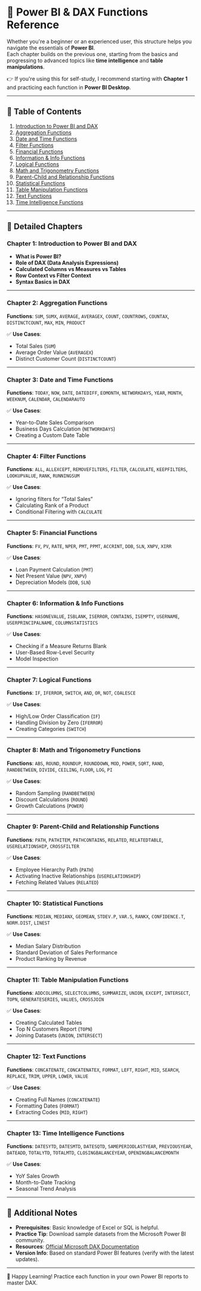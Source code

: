 # 📘 Power BI & DAX Functions Reference

Whether you're a beginner or an experienced user, this structure helps you navigate the essentials of **Power BI**.  
Each chapter builds on the previous one, starting from the basics and progressing to advanced topics like **time intelligence** and **table manipulations**.

👉 If you're using this for self-study, I recommend starting with **Chapter 1** and practicing each function in **Power BI Desktop**.

---

## 📑 Table of Contents

1. [Introduction to Power BI and DAX](#chapter-1-introduction-to-power-bi-and-dax)  
2. [Aggregation Functions](#chapter-2-aggregation-functions)  
3. [Date and Time Functions](#chapter-3-date-and-time-functions)  
4. [Filter Functions](#chapter-4-filter-functions)  
5. [Financial Functions](#chapter-5-financial-functions)  
6. [Information & Info Functions](#chapter-6-information--info-functions)  
7. [Logical Functions](#chapter-7-logical-functions)  
8. [Math and Trigonometry Functions](#chapter-8-math-and-trigonometry-functions)  
9. [Parent-Child and Relationship Functions](#chapter-9-parent-child-and-relationship-functions)  
10. [Statistical Functions](#chapter-10-statistical-functions)  
11. [Table Manipulation Functions](#chapter-11-table-manipulation-functions)  
12. [Text Functions](#chapter-12-text-functions)  
13. [Time Intelligence Functions](#chapter-13-time-intelligence-functions)  

---

## 📖 Detailed Chapters

### Chapter 1: Introduction to Power BI and DAX
- **What is Power BI?**  
- **Role of DAX (Data Analysis Expressions)**  
- **Calculated Columns vs Measures vs Tables**  
- **Row Context vs Filter Context**  
- **Syntax Basics in DAX**

---

### Chapter 2: Aggregation Functions
**Functions**: `SUM`, `SUMX`, `AVERAGE`, `AVERAGEX`, `COUNT`, `COUNTROWS`, `COUNTAX`, `DISTINCTCOUNT`, `MAX`, `MIN`, `PRODUCT`  

✅ **Use Cases**:  
- Total Sales (`SUM`)  
- Average Order Value (`AVERAGEX`)  
- Distinct Customer Count (`DISTINCTCOUNT`)  

---

### Chapter 3: Date and Time Functions
**Functions**: `TODAY`, `NOW`, `DATE`, `DATEDIFF`, `EOMONTH`, `NETWORKDAYS`, `YEAR`, `MONTH`, `WEEKNUM`, `CALENDAR`, `CALENDARAUTO`  

✅ **Use Cases**:  
- Year-to-Date Sales Comparison  
- Business Days Calculation (`NETWORKDAYS`)  
- Creating a Custom Date Table  

---

### Chapter 4: Filter Functions
**Functions**: `ALL`, `ALLEXCEPT`, `REMOVEFILTERS`, `FILTER`, `CALCULATE`, `KEEPFILTERS`, `LOOKUPVALUE`, `RANK`, `RUNNINGSUM`  

✅ **Use Cases**:  
- Ignoring filters for “Total Sales”  
- Calculating Rank of a Product  
- Conditional Filtering with `CALCULATE`  

---

### Chapter 5: Financial Functions
**Functions**: `FV`, `PV`, `RATE`, `NPER`, `PMT`, `PPMT`, `ACCRINT`, `DDB`, `SLN`, `XNPV`, `XIRR`  

✅ **Use Cases**:  
- Loan Payment Calculation (`PMT`)  
- Net Present Value (`NPV`, `XNPV`)  
- Depreciation Models (`DDB`, `SLN`)  

---

### Chapter 6: Information & Info Functions
**Functions**: `HASONEVALUE`, `ISBLANK`, `ISERROR`, `CONTAINS`, `ISEMPTY`, `USERNAME`, `USERPRINCIPALNAME`, `COLUMNSTATISTICS`  

✅ **Use Cases**:  
- Checking if a Measure Returns Blank  
- User-Based Row-Level Security  
- Model Inspection  

---

### Chapter 7: Logical Functions
**Functions**: `IF`, `IFERROR`, `SWITCH`, `AND`, `OR`, `NOT`, `COALESCE`  

✅ **Use Cases**:  
- High/Low Order Classification (`IF`)  
- Handling Division by Zero (`IFERROR`)  
- Creating Categories (`SWITCH`)  

---

### Chapter 8: Math and Trigonometry Functions
**Functions**: `ABS`, `ROUND`, `ROUNDUP`, `ROUNDDOWN`, `MOD`, `POWER`, `SQRT`, `RAND`, `RANDBETWEEN`, `DIVIDE`, `CEILING`, `FLOOR`, `LOG`, `PI`  

✅ **Use Cases**:  
- Random Sampling (`RANDBETWEEN`)  
- Discount Calculations (`ROUND`)  
- Growth Calculations (`POWER`)  

---

### Chapter 9: Parent-Child and Relationship Functions
**Functions**: `PATH`, `PATHITEM`, `PATHCONTAINS`, `RELATED`, `RELATEDTABLE`, `USERELATIONSHIP`, `CROSSFILTER`  

✅ **Use Cases**:  
- Employee Hierarchy Path (`PATH`)  
- Activating Inactive Relationships (`USERELATIONSHIP`)  
- Fetching Related Values (`RELATED`)  

---

### Chapter 10: Statistical Functions
**Functions**: `MEDIAN`, `MEDIANX`, `GEOMEAN`, `STDEV.P`, `VAR.S`, `RANKX`, `CONFIDENCE.T`, `NORM.DIST`, `LINEST`  

✅ **Use Cases**:  
- Median Salary Distribution  
- Standard Deviation of Sales Performance  
- Product Ranking by Revenue  

---

### Chapter 11: Table Manipulation Functions
**Functions**: `ADDCOLUMNS`, `SELECTCOLUMNS`, `SUMMARIZE`, `UNION`, `EXCEPT`, `INTERSECT`, `TOPN`, `GENERATESERIES`, `VALUES`, `CROSSJOIN`  

✅ **Use Cases**:  
- Creating Calculated Tables  
- Top N Customers Report (`TOPN`)  
- Joining Datasets (`UNION`, `INTERSECT`)  

---

### Chapter 12: Text Functions
**Functions**: `CONCATENATE`, `CONCATENATEX`, `FORMAT`, `LEFT`, `RIGHT`, `MID`, `SEARCH`, `REPLACE`, `TRIM`, `UPPER`, `LOWER`, `VALUE`  

✅ **Use Cases**:  
- Creating Full Names (`CONCATENATE`)  
- Formatting Dates (`FORMAT`)  
- Extracting Codes (`MID`, `RIGHT`)  

---

### Chapter 13: Time Intelligence Functions
**Functions**: `DATESYTD`, `DATESMTD`, `DATESQTD`, `SAMEPERIODLASTYEAR`, `PREVIOUSYEAR`, `DATEADD`, `TOTALYTD`, `TOTALMTD`, `CLOSINGBALANCEYEAR`, `OPENINGBALANCEMONTH`  

✅ **Use Cases**:  
- YoY Sales Growth  
- Month-to-Date Tracking  
- Seasonal Trend Analysis  

---

## 📝 Additional Notes
- **Prerequisites**: Basic knowledge of Excel or SQL is helpful.  
- **Practice Tip**: Download sample datasets from the Microsoft Power BI community.  
- **Resources**: [Official Microsoft DAX Documentation](https://learn.microsoft.com/en-us/dax/)  
- **Version Info**: Based on standard Power BI features (verify with the latest updates).  

---

🚀 Happy Learning! Practice each function in your own Power BI reports to master DAX.  
